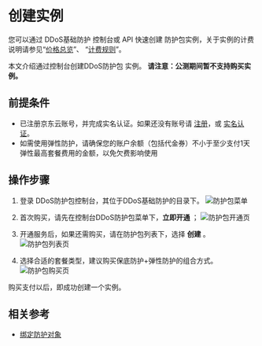 # 创建实例

您可以通过 DDoS基础防护 控制台或 API 快速创建 防护包实例，关于实例的计费说明请参见“[价格总览](../Pricing/Price-Overview.md)”、
“[计费规则](../Pricing/Billing-Rules.md)”。

本文介绍通过控制台创建DDoS防护包 实例。
**请注意：公测期间暂不支持购买实例。**

## 前提条件
- 已注册京东云账号，并完成实名认证。如果还没有账号请 [注册](https://accounts.jdcloud.com/p/regPage?source=jdcloud&ReturnUrl=%2f%2fuc.jdcloud.com%2fpassport%2fcomplete%3freturnUrl%3dhttp%3A%2F%2Fuc.jdcloud.com%2Fredirect%2FloginRouter%3FreturnUrl%3Dhttps%253A%252F%252Fwww.jdcloud.com%252Fhelp%252Fdetail%252F734%252FisCatalog%252F1)，或 [实名认证](https://uc.jdcloud.com/account/certify)。
- 如需使用弹性防护，请确保您的账户余额（包括代金券）不小于至少支付1天弹性最高套餐费用的金额，以免欠费影响使用

## 操作步骤
1. 登录 DDoS防护包控制台，其位于DDoS基础防护的目录下。
   ![防护包菜单](https://github.com/jdcloudcom/cn/blob/edit/image/Anti-DDoS-Protection-Package/防护包菜单.png) 

2. 首次购买，请先在控制台DDoS防护包菜单下，**立即开通** ；
   ![防护包开通页](https://github.com/jdcloudcom/cn/blob/edit/image/Anti-DDoS-Protection-Package/防护包开通页.jpg)

3. 开通服务后，如果还需购买，请在防护包列表下，选择 **创建** 。
   ![防护包列表页](https://github.com/jdcloudcom/cn/blob/edit/image/Anti-DDoS-Protection-Package/防护包列表页.jpg)

3. 选择合适的套餐类型，建议购买保底防护+弹性防护的组合方式。
   ![防护包购买页](https://github.com/jdcloudcom/cn/blob/edit/image/Anti-DDoS-Protection-Package/防护包购买页.jpg)

购买支付以后，即成功创建一个实例。

## 相关参考
- [绑定防护对象](Bind-Protected-Resource.md)
